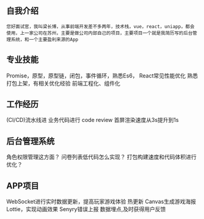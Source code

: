 ## 自我介绍

```
您好面试官，我叫梁长博，从事前端开发差不多两年，技术栈，vue，react，uniapp，都会使用，上一家公司在苏州，主要是做公司内部自己的项目，主要项目一个就是我简历写的后台管理系统，和一个主要盈利来源的App
```

## 专业技能

Promise，原型，原型链，闭包，事件循环，熟悉Es6，
React常见性能优化
熟悉打包上架，有相关优化经验
前端工程化、组件化

## 工作经历

(CI/CD)流水线进
业务代码进行 code review
首屏渲染速度从3s提升到1s

## 后台管理系统

角色权限管理这方面？
问卷列表低代码怎么实现？
打包构建速度和代码体积进行优化？

## APP项目

WebSocket进行实时数据更新，提高玩家游戏体验
热更新
Canvas生成游戏海报
Lottie，实现动画效果
Senyry错误上报
数据埋点,及时获得用户反馈